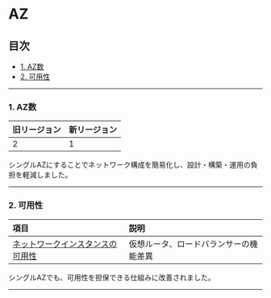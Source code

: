 # AZ  

## 目次  
<!-- TOC depthFrom:3 depthTo:6 withLinks:1 updateOnSave:1 orderedList:0 -->

- [1. AZ数](#1-az数)
- [2. 可用性](#2-可用性)

<!-- /TOC -->


---

### 1. AZ数  

| 旧リージョン | 新リージョン |
|:-------------|:-------------|
| 2            | 1            |

シングルAZにすることでネットワーク構成を簡易化し、設計・構築・運用の負担を軽減しました。  


---

### 2. 可用性  

| 項目                                                   | 説明                                   |
|:-------------------------------------------------------|:---------------------------------------|
| [ネットワークインスタンスの可用性](networkinstance.md) | 仮想ルータ、ロードバランサーの機能差異 |

シングルAZでも、可用性を担保できる仕組みに改善されました。  


---
